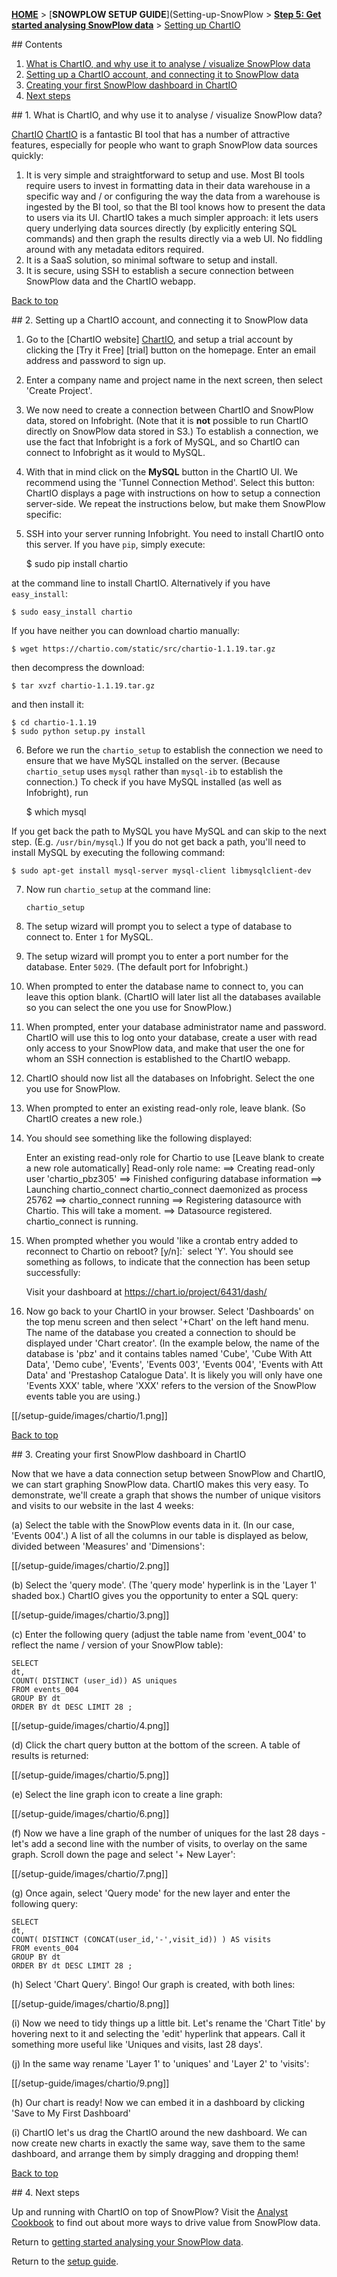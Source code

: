 [**HOME**](Home) > [**SNOWPLOW SETUP GUIDE**](Setting-up-SnowPlow > [**Step 5: Get started analysing SnowPlow data**](Getting-started-analysing-SnowPlow-data) > [Setting up ChartIO](Setting-up-ChartIO-to-visualise-your-data-in-Infobright)

<a name="top" />
## Contents

1. [What is ChartIO, and why use it to analyse / visualize SnowPlow data](#what-and-why)
2. [Setting up a ChartIO account, and connecting it to SnowPlow data](#setup)
3. [Creating your first SnowPlow dashboard in ChartIO](#1st-dashboard)
4. [Next steps](#next-steps)

<a name="what-and-why" />
## 1. What is ChartIO, and why use it to analyse / visualize SnowPlow data?

[ChartIO] [ChartIO] is a fantastic BI tool that has a number of attractive features, especially for people who want to graph SnowPlow data sources quickly:

1. It is very simple and straightforward to setup and use. Most BI tools require users to invest in formatting data in their data warehouse in a specific way and / or configuring the way the data from a warehouse is ingested by the BI tool, so that the BI tool knows how to present the data to users via its UI. ChartIO takes a much simpler approach: it lets users query underlying data sources directly (by explicitly entering SQL commands) and then graph the results directly via a web UI. No fiddling around with any metadata editors required.
2. It is a SaaS solution, so minimal software to setup and install.
3. It is secure, using SSH to establish a secure connection between SnowPlow data and the ChartIO webapp.

[Back to top](#top)

<a name="setup" />
## 2. Setting up a ChartIO account, and connecting it to SnowPlow data

1. Go to the [ChartIO website] [ChartIO], and setup a trial account by clicking the [Try it Free] [trial] button on the homepage. Enter an email address and password to sign up.

2. Enter a company name and project name in the next screen, then select 'Create Project'.

3. We now need to create a connection between ChartIO and SnowPlow data, stored on Infobright. (Note that it is **not** possible to run ChartIO directly on SnowPlow data stored in S3.) To establish a connection, we use the fact that Infobright is a fork of MySQL, and so ChartIO can connect to Infobright as it would to MySQL.

4. With that in mind click on the **MySQL** button in the ChartIO UI. We recommend using the 'Tunnel Connection Method'. Select this button: ChartIO displays a page with instructions on how to setup a connection server-side. We repeat the instructions below, but make them SnowPlow specific:

5. SSH into your server running Infobright. You need to install ChartIO onto this server. If you have `pip`, simply execute:

	$ sudo pip install chartio

at the command line to install ChartIO. Alternatively if you have `easy_install`:

	$ sudo easy_install chartio

If you have neither you can download chartio manually:

	$ wget https://chartio.com/static/src/chartio-1.1.19.tar.gz

then decompress the download:

	$ tar xvzf chartio-1.1.19.tar.gz

and then install it:

	$ cd chartio-1.1.19
	$ sudo python setup.py install

6. Before we run the `chartio_setup` to establish the connection we need to ensure that we have MySQL installed on the server. (Because `chartio_setup` uses `mysql` rather than `mysql-ib` to establish the connection.) To check if you have MySQL installed (as well as Infobright), run 

	$ which mysql

If you get back the path to MySQL you have MySQL and can skip to the next step. (E.g. `/usr/bin/mysql`.) If you do not get back a path, you'll need to install MySQL by executing the following command:

	$ sudo apt-get install mysql-server mysql-client libmysqlclient-dev

7. Now run `chartio_setup` at the command line:

	`chartio_setup`

8. The setup wizard will prompt you to select a type of database to connect to. Enter `1` for MySQL.

9. The setup wizard will prompt you to enter a port number for the database. Enter `5029`. (The default port for Infobright.)

10. When prompted to enter the database name to connect to, you can leave this option blank. (ChartIO will later list all the databases available so you can select the one you use for SnowPlow.)

11. When prompted, enter your database administrator name and password. ChartIO will use this to log onto your database, create a user with read only access to your SnowPlow data, and make that user the one for whom an SSH connection is established to the ChartIO webapp.

12. ChartIO should now list all the databases on Infobright. Select the one you use for SnowPlow.

13. When prompted to enter an existing read-only role, leave blank. (So ChartIO creates a new role.)

14. You should see something like the following displayed:

	Enter an existing read-only role for Chartio to use
	    [Leave blank to create a new role automatically]
	Read-only role name: 
	==> Creating read-only user 'chartio_pbz305'
	==> Finished configuring database information
	==> Launching chartio_connect
	chartio_connect daemonized as process 25762
	==> chartio_connect running
	==> Registering datasource with Chartio. This will take a moment.
	==> Datasource registered. chartio_connect is running.

15. When prompted whether you would 'like a crontab entry added to reconnect to Chartio on reboot? [y/n]:` select 'Y'. You should see something as follows, to indicate that the connection has been setup successfully:

	Visit your dashboard at
	  https://chart.io/project/6431/dash/

16. Now go back to your ChartIO in your browser. Select 'Dashboards' on the top menu screen and then select '+Chart' on the left hand menu. The name of the database you created a connection to should be displayed under 'Chart creator'. (In the example below, the name of the database is 'pbz' and it contains tables named 'Cube', 'Cube With Att Data', 'Demo cube', 'Events', 'Events 003', 'Events 004', 'Events with Att Data' and 'Prestashop Catalogue Data'. It is likely you will only have one 'Events XXX' table, where 'XXX' refers to the version of the SnowPlow events table you are using.)

[[/setup-guide/images/chartio/1.png]]


[Back to top](#top)

<a name="1st-dashboard" />
## 3. Creating your first SnowPlow dashboard in ChartIO

Now that we have a data connection setup between SnowPlow and ChartIO, we can start graphing SnowPlow data. ChartIO makes this very easy. To demonstrate, we'll create a graph that shows the number of unique visitors and visits to our website in the last 4 weeks:

(a) Select the table with the SnowPlow events data in it. (In our case, 'Events 004'.) A list of all the columns in our table is displayed as below, divided between 'Measures' and 'Dimensions':

[[/setup-guide/images/chartio/2.png]]

(b) Select the 'query mode'. (The 'query mode' hyperlink is in the 'Layer 1' shaded box.) ChartIO gives you the opportunity to enter a SQL query:

[[/setup-guide/images/chartio/3.png]]

(c) Enter the following query (adjust the table name from 'event_004' to reflect the name / version of your SnowPlow table):

	SELECT
	dt,
	COUNT( DISTINCT (user_id)) AS uniques
	FROM events_004
	GROUP BY dt
	ORDER BY dt DESC LIMIT 28 ;

[[/setup-guide/images/chartio/4.png]]

(d) Click the chart query button at the bottom of the screen. A table of results is returned:

[[/setup-guide/images/chartio/5.png]]

(e) Select the line graph icon to create a line graph:

[[/setup-guide/images/chartio/6.png]]

(f) Now we have a line graph of the number of uniques for the last 28 days - let's add a second line with the number of visits, to overlay on the same graph. Scroll down the page and select '+ New Layer':

[[/setup-guide/images/chartio/7.png]]

(g) Once again, select 'Query mode' for the new layer and enter the following query:

	SELECT
	dt,
	COUNT( DISTINCT (CONCAT(user_id,'-',visit_id)) ) AS visits
	FROM events_004
	GROUP BY dt
	ORDER BY dt DESC LIMIT 28 ;

(h) Select 'Chart Query'. Bingo! Our graph is created, with both lines:

[[/setup-guide/images/chartio/8.png]]

(i) Now we need to tidy things up a little bit. Let's rename the 'Chart Title' by hovering next to it and selecting the 'edit' hyperlink that appears. Call it something more useful like 'Uniques and visits, last 28 days'.

(j) In the same way rename 'Layer 1' to 'uniques' and 'Layer 2' to 'visits':

[[/setup-guide/images/chartio/9.png]]

(h) Our chart is ready! Now we can embed it in a dashboard by clicking 'Save to My First Dashboard'

(i) ChartIO let's us drag the ChartIO around the new dashboard. We can now create new charts in exactly the same way, save them to the same dashboard, and arrange them by simply dragging and dropping them!

[Back to top](#top)

<a name="next-steps" />
## 4. Next steps

Up and running with ChartIO on top of SnowPlow? Visit the [Analyst Cookbook][analyst-cookbook] to find out about more ways to drive value from SnowPlow data.

Return to [getting started analysing your SnowPlow data](Getting-started-analysing-SnowPlow-data).

Return to the [setup guide](Getting-started-with-SnowPlow).

[ChartIO]: http://chartio.com/
[analyst-cookbook]: http://snowplowanalytics.com/analytics/index.html